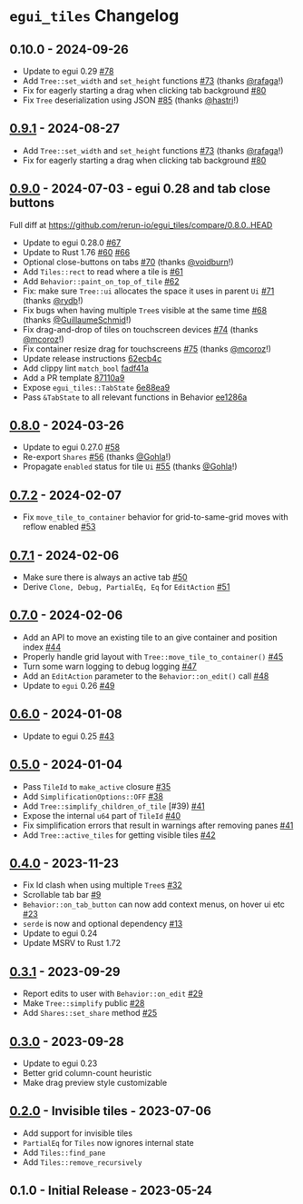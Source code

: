 # `egui_tiles` Changelog


## 0.10.0 - 2024-09-26
* Update to egui 0.29 [#78](https://github.com/rerun-io/egui_tiles/pull/78)
* Add `Tree::set_width` and `set_height` functions [#73](https://github.com/rerun-io/egui_tiles/pull/73) (thanks [@rafaga](https://github.com/rafaga)!)
* Fix for eagerly starting a drag when clicking tab background [#80](https://github.com/rerun-io/egui_tiles/pull/80)
* Fix `Tree` deserialization using JSON [#85](https://github.com/rerun-io/egui_tiles/pull/85) (thanks [@hastri](https://github.com/hastri)!)


## [0.9.1](https://github.com/rerun-io/egui_tiles/compare/0.9.0...0.9.1) - 2024-08-27
* Add `Tree::set_width` and `set_height` functions [#73](https://github.com/rerun-io/egui_tiles/pull/73) (thanks [@rafaga](https://github.com/rafaga)!)
* Fix for eagerly starting a drag when clicking tab background [#80](https://github.com/rerun-io/egui_tiles/pull/80)


## [0.9.0](https://github.com/rerun-io/egui_tiles/compare/0.8.0...0.9.0) - 2024-07-03 - egui 0.28 and tab close buttons
Full diff at https://github.com/rerun-io/egui_tiles/compare/0.8.0..HEAD

* Update to egui 0.28.0 [#67](https://github.com/rerun-io/egui_tiles/pull/67)
* Update to Rust 1.76 [#60](https://github.com/rerun-io/egui_tiles/pull/60) [#66](https://github.com/rerun-io/egui_tiles/pull/66)
* Optional close-buttons on tabs [#70](https://github.com/rerun-io/egui_tiles/pull/70) (thanks [@voidburn](https://github.com/voidburn)!)
* Add `Tiles::rect` to read where a tile is [#61](https://github.com/rerun-io/egui_tiles/pull/61)
* Add `Behavior::paint_on_top_of_tile` [#62](https://github.com/rerun-io/egui_tiles/pull/62)
* Fix: make sure `Tree::ui` allocates the space it uses in parent `Ui` [#71](https://github.com/rerun-io/egui_tiles/pull/71) (thanks [@rydb](https://github.com/rydb)!)
* Fix bugs when having multiple `Tree`s visible at the same time [#68](https://github.com/rerun-io/egui_tiles/pull/68) (thanks [@GuillaumeSchmid](https://github.com/GuillaumeSchmid)!)
* Fix drag-and-drop of tiles on touchscreen devices [#74](https://github.com/rerun-io/egui_tiles/pull/74) (thanks [@mcoroz](https://github.com/mcoroz)!)
* Fix container resize drag for touchscreens [#75](https://github.com/rerun-io/egui_tiles/pull/75) (thanks [@mcoroz](https://github.com/mcoroz)!)
* Update release instructions [62ecb4c](https://github.com/rerun-io/egui_tiles/commit/62ecb4ccd52bdabd11e688e4e6e29e4d1a3783ab)
* Add clippy lint `match_bool` [fadf41a](https://github.com/rerun-io/egui_tiles/commit/fadf41ab42af5527e8a17af436a5608dd7dbd7bf)
* Add a PR template [87110a9](https://github.com/rerun-io/egui_tiles/commit/87110a98a280f73c77b80507367290691f75d33b)
* Expose `egui_tiles::TabState` [6e88ea9](https://github.com/rerun-io/egui_tiles/commit/6e88ea9774d63b0a7a8a67af9a90c13a4b3efb10)
* Pass `&TabState` to all relevant functions in Behavior [ee1286a](https://github.com/rerun-io/egui_tiles/commit/ee1286a975239ffa34258313a11d2bf03ec4cea9)


## [0.8.0](https://github.com/rerun-io/egui_tiles/compare/0.7.2...0.8.0) - 2024-03-26
* Update to egui 0.27.0 [#58](https://github.com/rerun-io/egui_tiles/pull/58)
* Re-export `Shares` [#56](https://github.com/rerun-io/egui_tiles/pull/56) (thanks [@Gohla](https://github.com/Gohla)!)
* Propagate `enabled` status for tile `Ui` [#55](https://github.com/rerun-io/egui_tiles/pull/55) (thanks [@Gohla](https://github.com/Gohla)!)


## [0.7.2](https://github.com/rerun-io/egui_tiles/compare/0.7.1...0.7.2) - 2024-02-07
* Fix `move_tile_to_container` behavior for grid-to-same-grid moves with reflow enabled [#53](https://github.com/rerun-io/egui_tiles/pull/53)


## [0.7.1](https://github.com/rerun-io/egui_tiles/compare/0.7.0...0.7.1) - 2024-02-06
* Make sure there is always an active tab [#50](https://github.com/rerun-io/egui_tiles/pull/50)
* Derive `Clone, Debug, PartialEq, Eq` for `EditAction` [#51](https://github.com/rerun-io/egui_tiles/pull/51)


## [0.7.0](https://github.com/rerun-io/egui_tiles/compare/0.6.0...0.7.0) - 2024-02-06
* Add an API to move an existing tile to an give container and position index [#44](https://github.com/rerun-io/egui_tiles/pull/44)
* Properly handle grid layout with `Tree::move_tile_to_container()` [#45](https://github.com/rerun-io/egui_tiles/pull/45)
* Turn some warn logging to debug logging [#47](https://github.com/rerun-io/egui_tiles/pull/47)
* Add an `EditAction` parameter to the `Behavior::on_edit()` call [#48](https://github.com/rerun-io/egui_tiles/pull/48)
* Update to `egui` 0.26 [#49](https://github.com/rerun-io/egui_tiles/pull/49)


## [0.6.0](https://github.com/rerun-io/egui_tiles/compare/0.5.0...0.6.0) - 2024-01-08
* Update to egui 0.25 [#43](https://github.com/rerun-io/egui_tiles/pull/43)


## [0.5.0](https://github.com/rerun-io/egui_tiles/compare/0.4.0...0.5.0) - 2024-01-04
* Pass `TileId` to `make_active` closure [#35](https://github.com/rerun-io/egui_tiles/pull/35)
* Add `SimplificationOptions::OFF` [#38](https://github.com/rerun-io/egui_tiles/pull/38)
* Add `Tree::simplify_children_of_tile` [#39) [#41](https://github.com/rerun-io/egui_tiles/pull/41)
* Expose the internal `u64` part of `TileId` [#40](https://github.com/rerun-io/egui_tiles/pull/40)
* Fix simplification errors that result in warnings after removing panes [#41](https://github.com/rerun-io/egui_tiles/pull/41)
* Add `Tree::active_tiles` for getting visible tiles [#42](https://github.com/rerun-io/egui_tiles/pull/42)


## [0.4.0](https://github.com/rerun-io/egui_tiles/compare/0.3.1...0.4.0) - 2023-11-23
* Fix Id clash when using multiple `Tree`s [#32](https://github.com/rerun-io/egui_tiles/pull/32)
* Scrollable tab bar [#9](https://github.com/rerun-io/egui_tiles/pull/9)
* `Behavior::on_tab_button` can now add context menus, on hover ui etc [#23](https://github.com/rerun-io/egui_tiles/pull/23)
* `serde` is now and optional dependency [#13](https://github.com/rerun-io/egui_tiles/pull/13)
* Update to egui 0.24
* Update MSRV to Rust 1.72


## [0.3.1](https://github.com/rerun-io/egui_tiles/compare/0.3.0...0.3.1) - 2023-09-29
* Report edits to user with `Behavior::on_edit` [#29](https://github.com/rerun-io/egui_tiles/pull/29)
* Make `Tree::simplify` public [#28](https://github.com/rerun-io/egui_tiles/pull/28)
* Add `Shares::set_share` method [#25](https://github.com/rerun-io/egui_tiles/pull/25)


## [0.3.0](https://github.com/rerun-io/egui_tiles/compare/0.2.0...0.3.0) - 2023-09-28
* Update to egui 0.23
* Better grid column-count heuristic
* Make drag preview style customizable


## [0.2.0](https://github.com/rerun-io/egui_tiles/compare/0.1.0...0.2.0) - Invisible tiles - 2023-07-06
* Add support for invisible tiles
* `PartialEq` for `Tiles` now ignores internal state
* Add `Tiles::find_pane`
* Add `Tiles::remove_recursively`


## 0.1.0 - Initial Release - 2023-05-24
